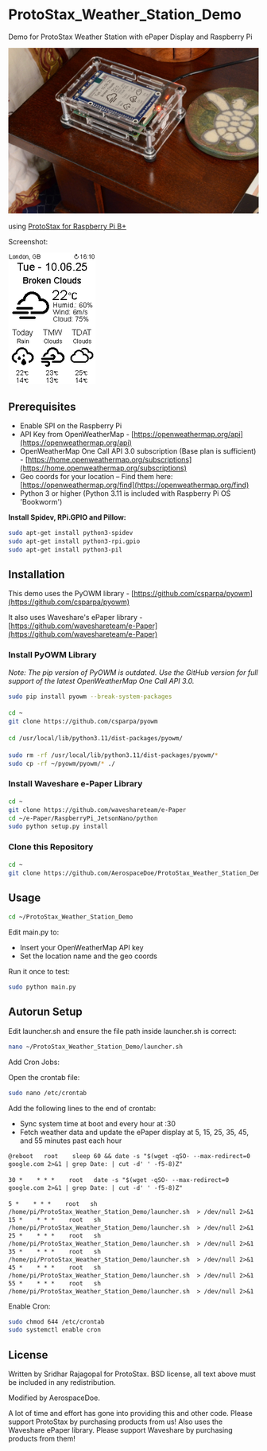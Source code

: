 # ProtoStax_Weather_Station_Demo

Demo for ProtoStax Weather Station with ePaper Display and Raspberry Pi

![ProtoStax Weather Station Demo](ProtoStax_Weather_Station_Demo.jpg)

using [ProtoStax for Raspberry Pi B+](https://www.protostax.com/products/protostax-for-raspberry-pi-b)

Screenshot:

![Weather Station Screenshot](Weather_Station_Screenshot.png)

## Prerequisites

* Enable SPI on the Raspberry Pi
* API Key from OpenWeatherMap  -  [https://openweathermap.org/api](https://openweathermap.org/api)
* OpenWeatherMap One Call API 3.0 subscription (Base plan is sufficient) - [https://home.openweathermap.org/subscriptions](https://home.openweathermap.org/subscriptions)
* Geo coords for your location – Find them here: [https://openweathermap.org/find](https://openweathermap.org/find)
* Python 3 or higher (Python 3.11 is included with Raspberry Pi OS 'Bookworm')

**Install Spidev, RPi.GPIO and Pillow:**

```bash
sudo apt-get install python3-spidev
sudo apt-get install python3-rpi.gpio
sudo apt-get install python3-pil
```

## Installation

This demo uses the PyOWM library -
[https://github.com/csparpa/pyowm](https://github.com/csparpa/pyowm)

It also uses Waveshare's ePaper library -
[https://github.com/waveshareteam/e-Paper](https://github.com/waveshareteam/e-Paper)

### Install PyOWM Library

*Note: The pip version of PyOWM is outdated. Use the GitHub version for full support of the latest OpenWeatherMap One Call API 3.0.*

```bash
sudo pip install pyowm --break-system-packages

cd ~
git clone https://github.com/csparpa/pyowm

cd /usr/local/lib/python3.11/dist-packages/pyowm/

sudo rm -rf /usr/local/lib/python3.11/dist-packages/pyowm/*
sudo cp -rf ~/pyowm/pyowm/* ./
```

### Install Waveshare e-Paper Library

```bash
cd ~
git clone https://github.com/waveshareteam/e-Paper
cd ~/e-Paper/RaspberryPi_JetsonNano/python
sudo python setup.py install
```

### Clone this Repository

```bash
cd ~
git clone https://github.com/AerospaceDoe/ProtoStax_Weather_Station_Demo
```

## Usage

```bash
cd ~/ProtoStax_Weather_Station_Demo
```

Edit main.py to:

* Insert your OpenWeatherMap API key
* Set the location name and the geo coords

Run it once to test:

```bash
sudo python main.py
```

## Autorun Setup

Edit launcher.sh and ensure the file path inside launcher.sh is correct:

```bash
nano ~/ProtoStax_Weather_Station_Demo/launcher.sh
```

Add Cron Jobs:

Open the crontab file:

```bash
sudo nano /etc/crontab
```

Add the following lines to the end of crontab:

* Sync system time at boot and every hour at :30
* Fetch weather data and update the ePaper display at 5, 15, 25, 35, 45, and 55 minutes past each hour

```cron
@reboot   root    sleep 60 && date -s "$(wget -qSO- --max-redirect=0 google.com 2>&1 | grep Date: | cut -d' ' -f5-8)Z"

30 *    * * *    root   date -s "$(wget -qSO- --max-redirect=0 google.com 2>&1 | grep Date: | cut -d' ' -f5-8)Z"

5 *    * * *    root   sh /home/pi/ProtoStax_Weather_Station_Demo/launcher.sh  > /dev/null 2>&1
15 *    * * *    root   sh /home/pi/ProtoStax_Weather_Station_Demo/launcher.sh  > /dev/null 2>&1
25 *    * * *    root   sh /home/pi/ProtoStax_Weather_Station_Demo/launcher.sh  > /dev/null 2>&1
35 *    * * *    root   sh /home/pi/ProtoStax_Weather_Station_Demo/launcher.sh  > /dev/null 2>&1
45 *    * * *    root   sh /home/pi/ProtoStax_Weather_Station_Demo/launcher.sh  > /dev/null 2>&1
55 *    * * *    root   sh /home/pi/ProtoStax_Weather_Station_Demo/launcher.sh  > /dev/null 2>&1
```

Enable Cron:

```bash
sudo chmod 644 /etc/crontab
sudo systemctl enable cron
```

## License

Written by Sridhar Rajagopal for ProtoStax. BSD license, all text above must be included in any redistribution.

Modified by AerospaceDoe.

A lot of time and effort has gone into providing this and other code. Please support ProtoStax by purchasing products from us!
Also uses the Waveshare ePaper library. Please support Waveshare by purchasing products from them!
